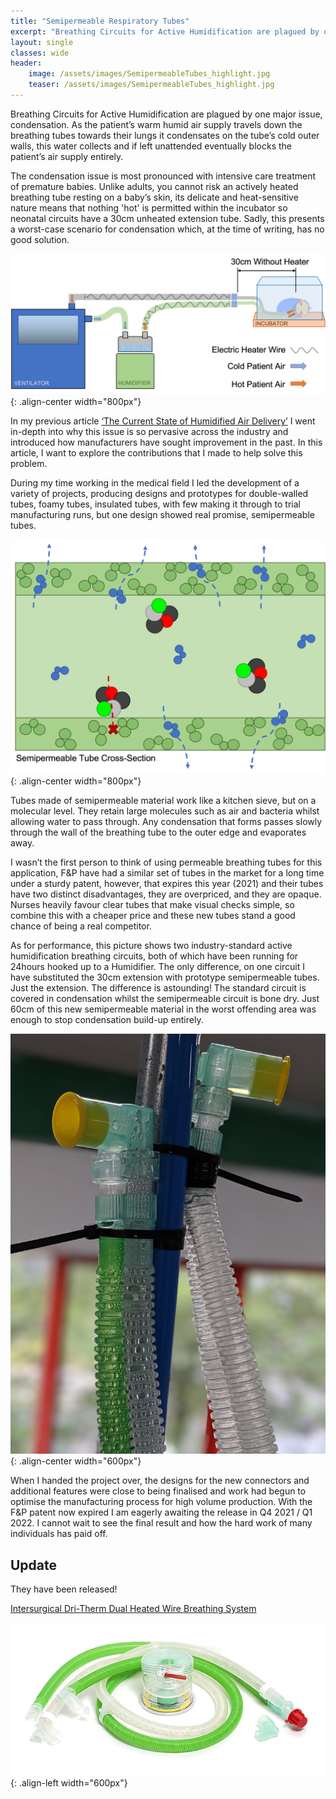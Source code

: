 ```yaml
---
title: "Semipermeable Respiratory Tubes"
excerpt: "Breathing Circuits for Active Humidification are plagued by one major issue, condensation. As the patient’s warm humid air supply..."
layout: single
classes: wide
header:
    image: /assets/images/SemipermeableTubes_highlight.jpg
    teaser: /assets/images/SemipermeableTubes_highlight.jpg
---
```


Breathing Circuits for Active Humidification are plagued by one major issue, condensation. As the patient’s warm humid air supply travels down the breathing tubes towards their lungs it condensates on the tube’s cold outer walls, this water collects and if left unattended eventually blocks the patient’s air supply entirely.
 

The condensation issue is most pronounced with intensive care treatment of premature babies. Unlike adults, you cannot risk an actively heated breathing tube resting on a baby’s skin, its delicate and heat-sensitive nature means that nothing 'hot' is permitted within the incubator so neonatal circuits have a 30cm unheated extension tube. Sadly, this presents a worst-case scenario for condensation which, at the time of writing, has no good solution. 

![Humidifier-Setup-Diagram(Incubator)](/assets/images/Humidifier-Setup-Diagram(Incubator).png){: .align-center width="800px"}

In my previous article [‘The Current State of Humidified Air Delivery’](https://kieranreck.github.io/portfolio/The%20Current%20State%20of%20Humidified%20Medical%20Air%20Delivery/) I went in-depth into why this issue is so pervasive across the industry and introduced how manufacturers have sought improvement in the past. In this article, I want to explore the contributions that I made to help solve this problem.

During my time working in the medical field I led the development of a variety of projects, producing designs and prototypes for double-walled tubes, foamy tubes, insulated tubes, with few making it through to trial manufacturing runs, but one design showed real promise, semipermeable tubes.

![Porous-Tube-Diagram](/assets/images/Porous-Tube-Diagram.png){: .align-center width="800px"}

Tubes made of semipermeable material work like a kitchen sieve, but on a molecular level. They retain large molecules such as air and bacteria whilst allowing water to pass through. Any condensation that forms passes slowly through the wall of the breathing tube to the outer edge and evaporates away.

I wasn’t the first person to think of using permeable breathing tubes for this application, F&P have had a similar set of tubes in the market for a long time under a sturdy patent, however, that expires this year (2021) and their tubes have two distinct disadvantages, they are overpriced, and they are opaque. Nurses heavily favour clear tubes that make visual checks simple, so combine this with a cheaper price and these new tubes stand a good chance of being a real competitor.

As for performance, this picture shows two industry-standard active humidification breathing circuits, both of which have been running for 24hours hooked up to a Humidifier. The only difference, on one circuit I have substituted the 30cm extension with prototype semipermeable tubes. Just the extension. The difference is astounding! The standard circuit is covered in condensation whilst the semipermeable circuit is bone dry. Just 60cm of this new semipermeable material in the worst offending area was enough to stop condensation build-up entirely.

![SemipermeableTubes_highlight](/assets/images/SemipermeableTubes_highlight.jpg){: .align-center width="600px"}

When I handed the project over, the designs for the new connectors and additional features were close to being finalised and work had begun to optimise the manufacturing process for high volume production. With the F&P patent now expired I am eagerly awaiting the release in Q4 2021 / Q1 2022. I cannot wait to see the final result and how the hard work of many individuals has paid off.

## Update
They have been released!

[Intersurgical Dri-Therm Dual Heated Wire Breathing System](https://www.intersurgical.com/products/critical-care/dri-therm-dual-heated-wire-breathing-system)

![Intersurgical-Dri-Therm.jpg](/assets/images/Intersurgical-Dri-Therm.jpg){: .align-left width="600px"}

